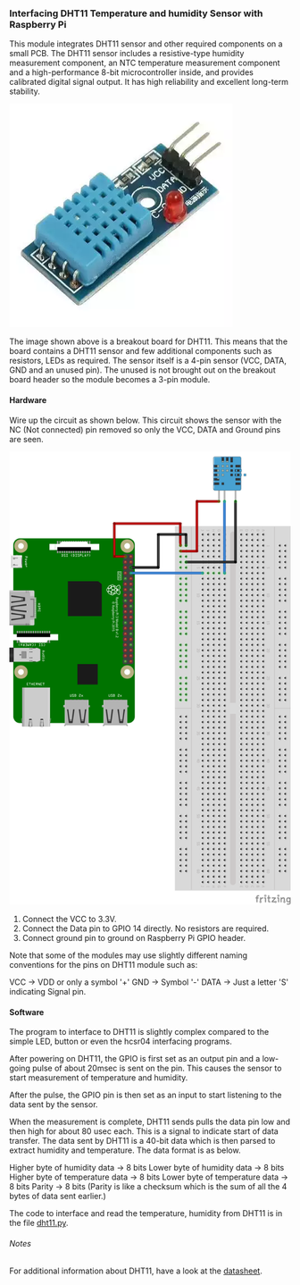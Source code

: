 ### Interfacing DHT11 Temperature and humidity Sensor with Raspberry Pi

This module integrates DHT11 sensor and other required components on a small PCB. The DHT11 sensor includes a resistive-type humidity measurement component, an NTC temperature measurement component and a high-performance 8-bit microcontroller inside, and provides calibrated digital signal output. It has high reliability and excellent long-term stability.

![DHT11 Sensor](../../Images/dht11-photo.png)

The image shown above is a breakout board for DHT11. This means that the board contains a DHT11 sensor and few additional components such as resistors, LEDs as required.  The sensor itself is a 4-pin sensor (VCC, DATA, GND and an unused pin). The unused is not brought out on the breakout board header so the module becomes a 3-pin module.

#### Hardware

Wire up the circuit as shown below. This circuit shows the sensor with the NC (Not connected) pin removed so only the VCC, DATA and Ground pins are seen.

![Schematic](../../Images/basic_dht11_bb.png)

1. Connect the VCC to 3.3V.
2. Connect the Data pin to GPIO 14 directly. No resistors are required.
3. Connect ground pin to ground on Raspberry Pi GPIO header.

Note that some of the modules may use slightly different naming conventions for the pins on DHT11 module such as:

VCC -> VDD or only a symbol '+'
GND -> Symbol '-'
DATA -> Just a letter 'S' indicating Signal pin.


#### Software

The program to interface to DHT11 is slightly complex compared to the simple LED, button or even the hcsr04 interfacing programs.

After powering on DHT11, the GPIO is first set as an output pin and a low-going pulse of about 20msec is sent on the pin. This causes the sensor to start measurement of temperature and humidity.

After the pulse, the GPIO pin is then set as an input to start listening to the data sent by the sensor.

When the measurement is complete, DHT11 sends pulls the data  pin low and then high for about 80 usec each. This is a signal to indicate start of data transfer. The data sent by DHT11 is a 40-bit data which is then parsed to extract humidity and temperature. The data format is as below.

Higher byte of humidity data -> 8 bits
Lower byte of humidity data -> 8 bits
Higher byte of temperature data -> 8 bits
Lower byte of temperature data -> 8 bits
Parity -> 8 bits
(Parity is like a checksum which is the sum of all the 4 bytes of data sent earlier.)

The code to interface and read the temperature, humidity from DHT11 is in the file [dht11.py](dht11.py).

###### Notes

 For additional information about DHT11, have a look at the  [datasheet](https://akizukidenshi.com/download/ds/aosong/DHT11.pdf).
